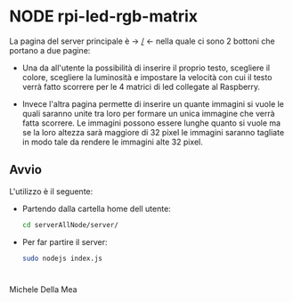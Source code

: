 # NODE rpi-led-rgb-matrix

La pagina del server principale è -> [/](http://10.201.0.11/) <- nella quale ci sono 2 bottoni che portano a due pagine:

* Una da all'utente la possibilità di inserire il proprio testo, scegliere il colore, scegliere la luminosità e impostare la velocità con cui il testo verrà fatto scorrere per le 4 matrici di led collegate al Raspberry.

* Invece l'altra pagina permette di inserire un quante immagini si vuole le quali saranno unite tra loro per formare un unica immagine che verrà fatta scorrere. Le immagini possono essere lunghe quanto si vuole ma se la loro altezza sarà maggiore di 32 pixel le immagini saranno tagliate in modo tale da rendere le immagini alte 32 pixel.


## Avvio

L'utilizzo è il seguente:

* Partendo dalla cartella home dell utente:
  ```bash
  cd serverAllNode/server/
  ```
* Per far partire il server:
  ```bash
  sudo nodejs index.js
  ```


#
Michele Della Mea
